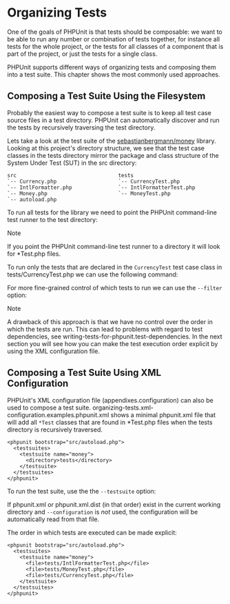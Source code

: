 Organizing Tests
================

One of the goals of PHPUnit is that tests should be composable: we want
to be able to run any number or combination of tests together, for
instance all tests for the whole project, or the tests for all classes
of a component that is part of the project, or just the tests for a
single class.

PHPUnit supports different ways of organizing tests and composing them
into a test suite. This chapter shows the most commonly used approaches.

Composing a Test Suite Using the Filesystem
-------------------------------------------

Probably the easiest way to compose a test suite is to keep all test
case source files in a test directory. PHPUnit can automatically
discover and run the tests by recursively traversing the test directory.

Lets take a look at the test suite of the
[sebastianbergmann/money](http://github.com/sebastianbergmann/money/)
library. Looking at this project's directory structure, we see that the
test case classes in the tests directory mirror the package and class
structure of the System Under Test (SUT) in the src directory:

    src                                 tests
    `-- Currency.php                    `-- CurrencyTest.php
    `-- IntlFormatter.php               `-- IntlFormatterTest.php
    `-- Money.php                       `-- MoneyTest.php
    `-- autoload.php

To run all tests for the library we need to point the PHPUnit
command-line test runner to the test directory:

Note

If you point the PHPUnit command-line test runner to a directory it will
look for \*Test.php files.

To run only the tests that are declared in the `CurrencyTest` test case
class in tests/CurrencyTest.php we can use the following command:

For more fine-grained control of which tests to run we can use the
`--filter` option:

Note

A drawback of this approach is that we have no control over the order in
which the tests are run. This can lead to problems with regard to test
dependencies, see writing-tests-for-phpunit.test-dependencies. In the
next section you will see how you can make the test execution order
explicit by using the XML configuration file.

Composing a Test Suite Using XML Configuration
----------------------------------------------

PHPUnit's XML configuration file (appendixes.configuration) can also be
used to compose a test suite.
organizing-tests.xml-configuration.examples.phpunit.xml shows a minimal
phpunit.xml file that will add all `*Test` classes that are found in
\*Test.php files when the tests directory is recursively traversed.

    <phpunit bootstrap="src/autoload.php">
      <testsuites>
        <testsuite name="money">
          <directory>tests</directory>
        </testsuite>
      </testsuites>
    </phpunit>

To run the test suite, use the the `--testsuite` option:

If phpunit.xml or phpunit.xml.dist (in that order) exist in the current
working directory and `--configuration` is *not* used, the configuration
will be automatically read from that file.

The order in which tests are executed can be made explicit:

    <phpunit bootstrap="src/autoload.php">
      <testsuites>
        <testsuite name="money">
          <file>tests/IntlFormatterTest.php</file>
          <file>tests/MoneyTest.php</file>
          <file>tests/CurrencyTest.php</file>
        </testsuite>
      </testsuites>
    </phpunit>
